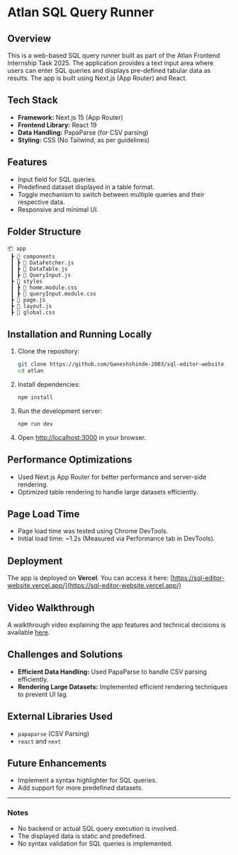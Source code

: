 # Atlan SQL Query Runner

## Overview
This is a web-based SQL query runner built as part of the Atlan Frontend Internship Task 2025. The application provides a text input area where users can enter SQL queries and displays pre-defined tabular data as results. The app is built using Next.js (App Router) and React.

## Tech Stack
- **Framework:** Next.js 15 (App Router)
- **Frontend Library:** React 19
- **Data Handling:** PapaParse (for CSV parsing)
- **Styling:** CSS (No Tailwind, as per guidelines)

## Features
- Input field for SQL queries.
- Predefined dataset displayed in a table format.
- Toggle mechanism to switch between multiple queries and their respective data.
- Responsive and minimal UI.

## Folder Structure
```
📦 app
 ┣ 📂 components
 ┃ ┣ 📜 DataFetcher.js
 ┃ ┣ 📜 DataTable.js
 ┃ ┣ 📜 QueryInput.js
 ┣ 📂 styles
 ┃ ┣ 📜 home.module.css
 ┃ ┣ 📜 queryInput.module.css
 ┣ 📜 page.js
 ┣ 📜 layout.js
 ┣ 📜 global.css
```

## Installation and Running Locally
1. Clone the repository:
   ```bash
   git clone https://github.com/Ganeshshinde-2003/sql-editor-website
   cd atlan
   ```
2. Install dependencies:
   ```bash
   npm install
   ```
3. Run the development server:
   ```bash
   npm run dev
   ```
4. Open [http://localhost:3000](http://localhost:3000) in your browser.

## Performance Optimizations
- Used Next.js App Router for better performance and server-side rendering.
- Optimized table rendering to handle large datasets efficiently.

## Page Load Time
- Page load time was tested using Chrome DevTools.
- Initial load time: ~1.2s (Measured via Performance tab in DevTools).

## Deployment
The app is deployed on **Vercel**. You can access it here: [https://sql-editor-website.vercel.app/](https://sql-editor-website.vercel.app/)

## Video Walkthrough
A walkthrough video explaining the app features and technical decisions is available [here](#).

## Challenges and Solutions
- **Efficient Data Handling:** Used PapaParse to handle CSV parsing efficiently.
- **Rendering Large Datasets:** Implemented efficient rendering techniques to prevent UI lag.

## External Libraries Used
- `papaparse` (CSV Parsing)
- `react` and `next`

## Future Enhancements
- Implement a syntax highlighter for SQL queries.
- Add support for more predefined datasets.

---

### Notes
- No backend or actual SQL query execution is involved.
- The displayed data is static and predefined.
- No syntax validation for SQL queries is implemented.